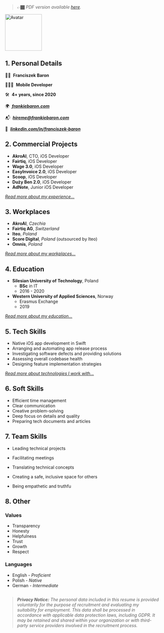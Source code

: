   <!-- STRIP-BEGIN -->
> 👉🏿 _PDF version available [here](https://frankiebaron.com/resume/resume.pdf)._ 
<!-- STRIP-END -->

<img width="120" alt="Avatar" src="https://github.com/user-attachments/assets/fc15304b-384d-42aa-b886-5b44d9bbdb7d">

## 1. Personal Details

✌🏿  **Franciszek Baron**

👨🏿‍💻  **Mobile Developer** 

🛠️  **4+ years, since 2020**

🌍  [**_frankiebaron.com_**](http://frankiebaron.com)

📬  [**_hireme@frankiebaron.com_**](mailto:hireme@frankiebaron.com)

💼  [**_linkedin.com/in/franciszek-baron_**](http://linkedin.com/in/franciszek-baron)

## 2. Commercial Projects

- **AkroAI**, CTO, iOS Developer
- **Fairtiq**, iOS Developer
- **Wage 3.0**, iOS Developer
- **EasyInvoice 2.0**, iOS Developer
- **Scoop**, iOS Developer
- **Duży Ben 2.0**, iOS Developer
- **AdNote**, Junior iOS Developer

[_Read more about my experience..._](./Details/CommercialProjects.md)
  
## 3. Workplaces

- **AkroAI**, *Czechia*
- **Fairtiq AG**, *Switzerland*
- **Iteo**, *Poland*
- **Score Digital**, *Poland* (outsourced by Iteo)
- **Omnis**, *Poland*

[_Read more about my workplaces..._](./Details/Workplaces.md)

## 4. Education

- **Silesian University of Technology**, Poland
    - **BSc** in IT
    - 2016 - 2020
- **Western University of Applied Sciences**, Norway
    - Erasmus Exchange
    - 2019

[_Read more about my education..._](./Details/Education.md)

## 5. Tech Skills

- Native iOS app development in Swift
- Arranging and automating app release process
- Investigating software defects and providing solutions
- Assessing overall codebase health
- Designing feature implementation strategies

[_Read more about technologies I work with..._](./Details/TechSkills.md)


## 6. Soft Skills

- Efficient time management
- Clear communication
- Creative problem-solving
- Deep focus on details and quality
- Preparing tech documents and articles
  <!-- [_Read more..._](./Details/SoftSkills.md) -->

## 7. Team Skills

- Leading technical projects
- Facilitating meetings
- Translating technical concepts
- Creating a safe, inclusive space for others
- Being empathetic and truthfu

  <!-- [_Read more..._](./Details/TeamSkills.md)  -->

## 8. Other

### Values

- Transparency
- Honesty
- Helpfulness
- Trust
- Growth
- Respect

### Languages

- English - _Proficient_
- Polish - _Native_
- German - _Intermediate_

##  

> **_Privacy Notice:_** _The personal data included in this resume is provided voluntarily for the purpose of recruitment and evaluating my suitability for employment. This data shall be processed in accordance with applicable data protection laws, including GDPR. It may be retained and shared within your organization or with third-party service providers involved in the recruitment process._
